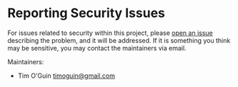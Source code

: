 # Reporting Security Issues

For issues related to security within this project, please [open an issue] describing
the problem, and it will be addressed. If it is something you think may be sensitive,
you may contact the maintainers via email.

Maintainers:

- Tim O'Guin <timoguin@gmail.com>

<!-- Markdown anchors -->
[open an issue]: https://github.com/timoguin/cookiecutter-in-rust-cli/issues
